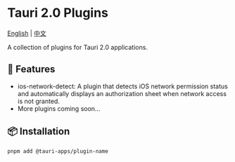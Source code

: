 # Tauri 2.0 Plugins

[English](README.md) | [中文](README_ZH.md)

A collection of plugins for Tauri 2.0 applications.

## 🚀 Features

- ios-network-detect: A plugin that detects iOS network permission status and automatically displays an authorization
  sheet when network access is not granted.
- More plugins coming soon...

## 📦 Installation

```bash
pnpm add @tauri-apps/plugin-name
```
